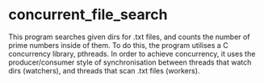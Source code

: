 # concurrent_file_search

This program searches given dirs for .txt files, and counts the number of prime numbers inside of them.
To do this, the program utilises a C concurrency library, pthreads. 
In order to achieve concurrency, it uses the producer/consumer style of synchronisation between threads that watch dirs (watchers), and threads that scan .txt files (workers). 